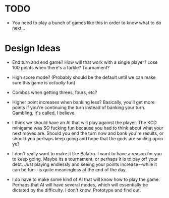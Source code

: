 # TODO 

- You need to play a bunch of games like this in order to know what to do next...

# Design Ideas

- End turn and end game? How will that work with a single player? Lose 100 points when there's a farkle? Tournament? 

- High score mode? (Probably should be the default until we can make sure this game is _actually_ fun)

- Combos when getting threes, fours, etc? 

- Higher point increases when banking less? Basically, you'll get more points if you're continuing the turn instead of banking your turn. Gambling, it's called, I believe.

- I think we should have an AI that will play against the player. The KCD minigame was _SO_ fucking fun because you had to think about what your next moves are. Should you end the turn now and bank you're results, or should you perhaps keep going and hope that the gods are smiling upon ye? 

- I don't really want to make it like Balatro. I want to have a reason for you to keep going. Maybe its a tournament, or perhaps it is to pay off your debt. Just playing endlessly and seeing your points increase--while it can be fun--is quite meaningless at the end of the day. 

- I do have to make some kind of AI that will know how to play the game. Perhaps that AI will have several modes, which will essentially be dictated by the difficulty. I don't know. Prototype and find out.
